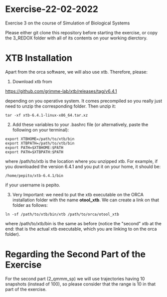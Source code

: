 # Exercise-22-02-2022
Exercise 3 on the course of Simulation of Biological Systems

Please either git clone this repository before starting the exercise, or copy the 3_REDOX folder with all of its contents on your working dierctory.

# XTB Installation
Apart from the orca software, we will also use xtb. Therefore, please:
1) Download xtb from

https://github.com/grimme-lab/xtb/releases/tag/v6.4.1

depending on you operative system. It comes precompiled so you really just need to unzip the corresponding folder. Then unzip it:

```
tar -xf xtb-6.4.1-linux-x86_64.tar.xz
```

2) Add these variables to your .bashrc file (or alternatively, paste the following on your terminal):

```
export XTBHOME=/path/to/xtb/bin
export XTBPATH=/path/to/xtb/bin
export PATH=$XTBHOME:$PATH
export PATH=$XTBPATH:$PATH
```

where /path/to/xtb is the location where you unzipped xtb. For example, if you downloaded the version 6.4.1 and you put it on your home, it should be:

```
/home/pepito/xtb-6.4.1/bin
```

if your username is pepito.

3) Very Important: we need to put the xtb executable on the ORCA installation folder with the name **otool_xtb**. We can create a link on that folder as follows:

```
ln -sf /path/to/xtb/bin/xtb /path/to/orca/otool_xtb
```

where /path/to/xtb/bin is the same as before (notice the "second" xtb at the end: that is the actual xtb executable, which you are linking to on the orca folder).


# Regarding the Second Part of the Exercise
For the second part (2_qmmm_sp) we will use trajectories having 10 snapshots (instead of 100), so please consider that the range is 10 in that part of the exercise.
